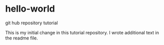 # hello-world
git hub repository tutorial

This is my initial change in this tutorial repository. I wrote additional text in the readme file.
